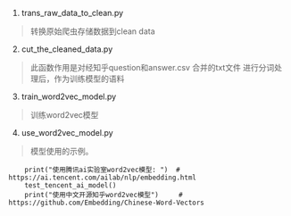 1. trans_raw_data_to_clean.py

> 转换原始爬虫存储数据到clean data

2. cut_the_cleaned_data.py

> 此函数作用是对经知乎question和answer.csv 合并的txt文件 进行分词处理后，作为训练模型的语料

3. train_word2vec_model.py

> 训练word2vec模型

4. use_word2vec_model.py

>模型使用的示例。

```
    print("使用腾讯ai实验室word2vec模型: ")  # https://ai.tencent.com/ailab/nlp/embedding.html
    test_tencent_ai_model()
    print("使用中文开源知乎word2vec模型")     # https://github.com/Embedding/Chinese-Word-Vectors
```

